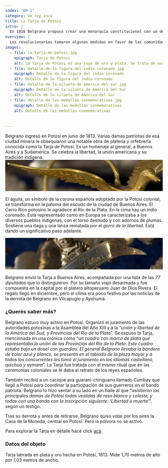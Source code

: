 ```yaml
---
index: "09-1"
category: Un rey inca
title: La Tarja de Potosí
intro: |
  En 1816 Belgrano propuso crear una monarquía constitucional con un descendiente de los incas como rey. Reivindicaba así el pasado americano y buscaba el apoyo indígena.
overview: |
  Los revolucionarios tomaron algunas medidas en favor de las comunidades indígenas, como la abolición del tributo, la mita y el servicio personal. También propagaron un discurso igualitario y celebraron una identidad americana reivindicando el pasado indígena. Esto fue evidente en la campaña de Belgrano al Alto Perú de 1813.
images:
  - file: la-tarja-de-potosi.jpg
    epigraph: Tarja de Potosí
    alt: La Tarja de Potosí es una joya de oro y plata. Se trata de una compleja obra que reúne piezas que representan follajes, frutas, flores, animales y figuras humanas, que se sobreponen las unas a las otras para constituir un todo. En el centro hay un escudo de oro grabado con el mensaje de las damas potosinas a Belgrano.
  - file: detalle-de-la-figura-del-indio-coronado.jpg
    epigraph: Detalle de la figura del indio coronado
    alt: Detalle de la figura del indio coronado 
  - file: detalle-de-la-silueta-de-america-del-sur.jpg
    epigraph: Detalle de la silueta de América del Sur
    alt: Detalle de la silueta de América del Sur
  - file: detalle-de-las-medallas-conmemorativas.jpg
    epigraph: Detalle de las medallas conmemorativas
    alt: Detalle de las medallas conmemorativas


---
```


Belgrano ingresó en Potosí en junio de 1813. Varias damas patriotas de esa ciudad minera le obsequiaron una notable obra de platería y orfebrería conocida como la Tarja de Potosí. Es un homenaje al general, a Buenos Aires y a Sudamérica. Se celebra la libertad, la unión americana y su tradición indígena.
![Detalle del objeto](./eje09-1-a.jpg)

El águila, un símbolo de la corona española adoptado por la Potosí colonial, se transforma en la paloma del escudo de la ciudad de Buenos Aires. El Cerro Rico potosino le agradece al Río de la Plata. En la cima hay un *indio* coronado. Está representado como en Europa se caracterizaba a los diversos pueblos indígenas, con el torso desnudo y con adornos de plumas. Sostiene una daga y una lanza rematada por el *gorro de la libertad*. Está dando un significativo paso adelante.

![Detalle del objeto](./eje09-1-b.jpg)

Belgrano envió la Tarja a Buenos Aires, acompañada por una lista de las *77 diputadas* que lo distinguieron. Por su tamaño viajó desarmada y fue compuesta en la capital por el platero altoperuano Juan de Dios Rivera. El regalo llegó en diciembre, pero el clima era poco festivo por las noticias de la derrota de Belgrano en Vilcapugio y Ayohuma.

### ¿Querés saber más?
Belgrano estuvo muy activo en Potosí. Organizó el juramento de las autoridades potosinas a la Asamblea del Año XIII y a la “*unión y libertad de la América del Sud, y Provincias del Río de la Plata*”. Se expuso la Tarja, mencionada en una crónica como “*un cuadro con marco de plata que representaba la unión de las Provincias del Río de la Plata. Este cuadro estaba bajo un dosel con guardias. El general Belgrano llevaba la bandera de color azul y blanco, se presentó en el tablado de la plaza mayor y a todos los concurrentes les tomó el juramento en los idiomas castellano, quichua y aymara*”. La Tarja fue tratada con el mismo ritual que en las ceremonias coloniales se le daba al retrato de los reyes españoles.

También recibió a un cacique ava guaraní-chiriguano llamado Cumbay que llegó a Potosí para coordinar la participación de sus guerreros en el bando patriota. Belgrano lo hizo sentar a su lado en un baile al que “*asistieron las principales damas de Potosí todas vestidas de raso blanco y celeste, y todas con una banda con la inscripción siguiente: ‘Libertad o muerte’*”, según un testigo.

Tras su derrota y antes de retirarse, Belgrano quiso volar por los aires la Casa de la Moneda, central en Potosí. Pero la pólvora no se activó.

Para explorar la Tarja en detalle hacé click [acá](/TarjaDePotosi_MHN.pdf).


### Datos del objeto
Tarja labrada en plata y oro hecha en Potosí, 1813. Mide 1,70 metros de alto por 1,03 metros de ancho.

